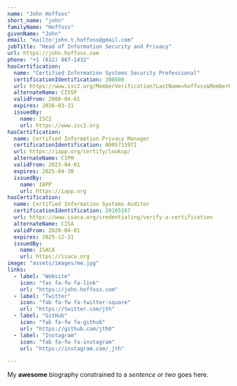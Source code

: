 ```yaml
---
name: "John Hoffoss"
short_name: "john"
familyName: "Hoffoss"
givenName: "John"
email: "mailto:john.t.hoffoss@gmail.com"
jobTitle: "Head of Information Security and Privacy"
url: https://john.hoffoss.com
phone: "+1 (612) 867-1432"
hasCertification:
  name: "Certified Information Systems Security Professional"
  certificationIdentification: 308608
  url: https://www.isc2.org/MemberVerification?LastName=hoffoss&MemberNumber=308608
  alternateName: CISSP
  validFrom: 2008-04-01
  expires: 2026-03-31
  issuedBy: 
    name: ISC2
    url: https://www.isc2.org
hasCertification:
  name: Certified Information Privacy Manager
  certificationIdentification: 000571597I
  url: https://iapp.org/certify/lookup/
  alternateName: CIPM
  validFrom: 2023-04-01
  expires: 2025-04-30
  issuedBy:
    name: IAPP
    url: https://iapp.org
hasCertification:
  name: Certified Information Systems Auditor
  certificationIdentification: 20165167
  url: https://www.isaca.org/credentialing/verify-a-certification
  alternateName: CISA
  validFrom: 2020-04-01
  expires: 2025-12-31
  issuedBy:
    name: ISACA
    url: https://isaca.org
image: "assets/images/me.jpg"
links:
  - label: "Website"
    icon: "fas fa-fw fa-link"
    url: "https://john.hoffoss.com"
  - label: "Twitter"
    icon: "fab fa-fw fa-twitter-square"
    url: "https://twitter.com/jth"
  - label: "GitHub"
    icon: "fab fa-fw fa-github"
    url: "https://github.com/jth0"
  - label: "Instagram"
    icon: "fab fa-fw fa-instagram"
    url: "https://instagram.com/_jth"

---
```

My **awesome** biography constrained to a _sentence or two_ goes here.
